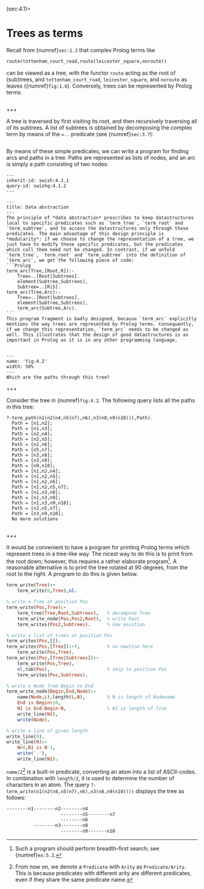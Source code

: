 <!--H3: Section 4.1-->
(sec:4.1)=
# Trees as terms #

<!--section 1.3-->
Recall from {numref}`sec:1.3` that complex Prolog terms like
```Prolog
route(tottenham_court_road,route(leicester_square,noroute))
```
can be viewed as a tree, with the functor `route` acting as the root of (sub)trees, and `tottenham_court_road`, `leicester_square`, and `noroute` as leaves ({numref}`fig:1.6`). Conversely, trees can be represented by Prolog terms.

```{exercise} ex:4.1
```

+++

<!--section 3.7-->
A tree is traversed by first visiting its root, and then recursively traversing all of its subtrees. A list of subtrees is obtained by decomposing the complex term by means of the `=..` predicate (see {numref}`sec:3.7`):
```{swish} swish:4.1.1
```
By means of these simple predicates, we can write a program for finding arcs and paths in a tree. Paths are represented as lists of nodes, and an arc is simply a path consisting of two nodes:
```{swish} swish:4.1.2
---
inherit-id: swish:4.1.1
query-id: swishq:4.1.2
---
```

````{infobox}
---
title: Data abstraction
---
The principle of *data abstraction* prescribes to keep datastructures local to specific predicates such as `term_tree`, `term_root` and `term_subtree`, and to access the datastructures only through these predicates. The main advantage of this design principle is *modularity*: if we choose to change the representation of a tree, we just have to modify these specific predicates, but the predicates which call them need not be changed. In contrast, if we unfold `term_tree`, `term_root` and `term_subtree` into the definition of `term_arc`, we get the following piece of code:
```Prolog
term_arc(Tree,[Root,R]):-
    Tree=..[Root|Subtrees].
    element(Subtree,Subtrees),
    Subtree=..[R|S].
term_arc(Tree,Arc):-
    Tree=..[Root|Subtrees].
    element(Subtree,Subtrees),
    term_arc(Subtree,Arc).
```
This program fragment is badly designed, because `term_arc` explicitly mentions the way trees are represented by Prolog terms. Consequently, if we change this representation, `term_arc` needs to be changed as well. This illustrates that the design of good datastructures is as important in Prolog as it is in any other programming language.
````

```{exercise} ex:4.2
```

```{figure} /src/fig/part_ii/image008.svg
---
name: 'fig:4.2'
width: 50%
---
Which are the paths through this tree?
```

+++

Consider the tree in {numref}`fig:4.2`. The following query lists all the paths in this tree:
```{swish-query} swishq:4.1.2
?-term_path(n1(n2(n4,n5(n7),n6),n3(n8,n9(n10))),Path).
  Path = [n1,n2];
  Path = [n1,n3];
  Path = [n2,n4];
  Path = [n2,n5];
  Path = [n2,n6];
  Path = [n5,n7];
  Path = [n3,n8];
  Path = [n3,n9];
  Path = [n9,n10];
  Path = [n1,n2,n4];
  Path = [n1,n2,n5];
  Path = [n1,n2,n6];
  Path = [n1,n2,n5,n7];
  Path = [n1,n3,n8];
  Path = [n1,n3,n9];
  Path = [n1,n3,n9,n10];
  Path = [n2,n5,n7];
  Path = [n3,n9,n10];
  No more solutions
```

```{exercise} ex:4.3
```

+++

It would be convenient to have a program for printing Prolog terms which represent trees in a tree-like way. The nicest way to do this is to print from the root down; however, this requires a rather elaborate program[^13_]. A reasonable alternative is to print the tree rotated at 90 degrees, from the root to the right. A program to do this is given below.
```Prolog
term_write(Tree):-
    term_write(0,Tree),nl.

% write a Tree at position Pos
term_write(Pos,Tree):-
    term_tree(Tree,Root,Subtrees),   % decompose Tree
    term_write_node(Pos,Pos2,Root),  % write Root
    term_writes(Pos2,Subtrees).      % new position

% write a list of trees at position Pos
term_writes(Pos,[]).
term_writes(Pos,[Tree]):-!,          % no newline here
    term_write(Pos,Tree).
term_writes(Pos,[Tree|Subtrees]):-
    term_write(Pos,Tree),
    nl,tab(Pos),                     % skip to position Pos
    term_writes(Pos,Subtrees).

% write a Node from Begin to End
term_write_node(Begin,End,Node):-
    name(Node,L),length(L,N),        % N is length of Nodename
    End is Begin+10,
    N1 is End-Begin-N,               % N1 is length of line
    write_line(N1),
    write(Node).

% write a line of given length
write_line(0).
write_line(N):-
    N>0,N1 is N-1,
    write('-'),
    write_line(N1).
```
`name/2`[^14_] is a built-in predicate, converting an atom into a list of ASCII-codes. In combination with `length/2`, it is used to determine the number of characters in an atom. The query `?-term_write(n1(n2(n4,n5(n7),n6),n3(n8,n9(n10))))` displays the tree as follows:
```Prolog
--------n1--------n2--------n4
                    --------n5--------n7
                    --------n6
          --------n3--------n8
                    --------n9-------n10
```

<!--Exercise 5.2-->
[^13_]: Such a program should perform breadth-first search; see {numref}`ex:5.2`.
[^14_]: From now on, we denote a `Predicate` with `Arity` as `Predicate/Arity`. This is because predicates with different arity are different predicates, even if they share the same predicate name.
